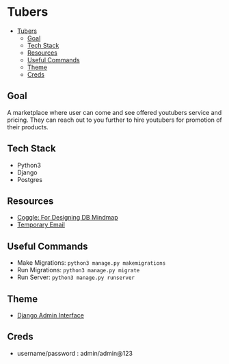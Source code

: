 # Tubers

- [Tubers](#tubers)
  - [Goal](#goal)
  - [Tech Stack](#tech-stack)
  - [Resources](#resources)
  - [Useful Commands](#useful-commands)
  - [Theme](#theme)
  - [Creds](#creds)

## Goal

A marketplace where user can come and see offered youtubers service and pricing.
They can reach out to you further to hire youtubers for promotion of their products.

## Tech Stack

- Python3
- Django
- Postgres

## Resources

- [Coggle: For Designing DB Mindmap](https://coggle.it/)
- [Temporary Email](https://verifymail.io/domain/kaftee.com)

## Useful Commands

- Make Migrations: `python3 manage.py makemigrations`
- Run Migrations: `python3 manage.py migrate`
- Run Server: `python3 manage.py runserver`

## Theme

- [Django Admin Interface](https://github.com/fabiocaccamo/django-admin-interface)

## Creds

- username/password : admin/admin@123